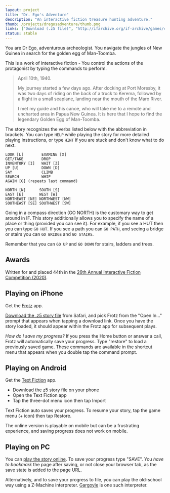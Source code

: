 ```yaml
---
layout: project
title: "Dr. Ego's Adventure"
description: "An interactive fiction treasure hunting adventure."
thumb: /projects/dregosadventure/thumb.png
links: ["Download (.z5 file)", "http://ifarchive.org/if-archive/games/competition2020/Games/Dr%20Ego%20and%20the%20egg%20of%20ManToomba/DrEgoAdv.z5", "Play Online", "https://iplayif.com/?story=http%3A%2F%2Fifarchive.org%2Fif-archive%2Fgames%2Fcompetition2020%2FGames%2FDr%2520Ego%2520and%2520the%2520egg%2520of%2520ManToomba%2FDrEgoAdv.z5", "IFDB Page", "https://ifdb.tads.org/viewgame?id=8vl45slqoqhxyucn", "Source Code", "https://github.com/wesleywerner/dregosadv"]
status: stable
---
```


You are Dr Ego, adventurous archeologist. You navigate the jungles of New Guinea in search for the golden egg of Man-Toomba.

This is a work of interactive fiction - You control the actions of the protagonist by typing the commands to perform.

> April 10th, 1940. 
> 
> My journey started a few days ago. After docking at Port Moresby, it was 
> two days of riding on the back of a truck to Kerema, followed by a flight in 
> a small seaplane, landing near the mouth of the Maro River. 
> 
> I met my guide and his canoe, who will take me to a remote and uncharted
> area in Papua New Guinea. It is here that I hope to find the legendary 
> Golden Egg of Man-Toomba.

The story recognizes the verbs listed below with the abbreviation in brackets. You can type `HELP` while playing the story for more detailed playing instructions, or type `HINT` if you are stuck and don't know what to do next.

```
LOOK [L]        EXAMINE [X]
GET/TAKE        DROP
INVENTORY [I]   WAIT [Z]
UP [U]          DOWN [D]
SAY             CLIMB
SEARCH          WHIP
AGAIN [G] (repeats last command)

NORTH [N]      SOUTH [S]
EAST [E]       WEST [W]
NORTHEAST [NE] NORTHWEST [NW]
SOUTHEAST [SE] SOUTHWEST [SW] 
```

Going in a compass direction (GO NORTH) is the customary way to get around in IF. This story additionally allows you to specify the name of a place or thing (provided you can see it). For example, if you see a HUT then you can type `GO HUT`. If you see a path you can `GO PATH`, and seeing a bridge or stairs you can `GO BRIDGE` and `GO STAIRS`.

Remember that you can `GO UP` and `GO DOWN` for stairs, ladders and trees.

Awards
------

Written for and placed 44th in the [26th Annual Interactive Fiction Competition (2020)](https://ifdb.tads.org/viewcomp?id=zkwmnr8k90q7wb2).

Playing on iPhone
-----------------

Get the [Frotz](https://apps.apple.com/us/app/frotz/id287653015#?platform=iphone) app.

[Download the .z5 story file](http://ifarchive.org/if-archive/games/competition2020/Games/Dr%20Ego%20and%20the%20egg%20of%20ManToomba/DrEgoAdv.z5) from Safari, and pick Frotz from the "Open In..." prompt that appears when tapping a download link. Once you have the story loaded, it should appear within the Frotz app for subsequent plays.

*How do I save my progress?* If you press the Home button or answer a call, Frotz will automatically save your progress. Type "restore" to load a previously saved game. These commands are available in the shortcut menu that appears when you double tap the command prompt.

Playing on Android
------------------

Get the [Text Fiction](https://textfiction.onyxbits.de/) app.

- Download the z5 story file on your phone
- Open the Text Fiction app
- Tap the three-dot menu icon then tap Import

Text Fiction auto saves your progress. To resume your story, tap the game menu (+ icon) then tap Restore.

The online version is playable on mobile but can be a frustrating experience, and saving progress does not work on mobile.

Playing on PC
-------------

You can [play the story online](https://iplayif.com/?story=http%3A%2F%2Fifarchive.org%2Fif-archive%2Fgames%2Fcompetition2020%2FGames%2FDr%2520Ego%2520and%2520the%2520egg%2520of%2520ManToomba%2FDrEgoAdv.z5). To save your progress type "SAVE". You *have to bookmark* the page after saving, or not close your browser tab, as the save state is added to the page URL.

Alternatively, and to save your progress to file, you can play the old-school way using a Z-Machine interpreter. [Gargoyle](http://ccxvii.net/gargoyle/) is one such interpreter.
